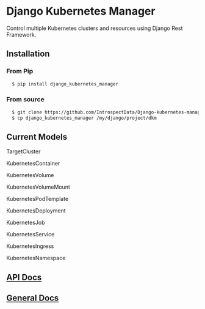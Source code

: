 # Django Kubernetes Manager

Control multiple Kubernetes clusters and resources using Django Rest Framework.

## Installation

### From Pip

```bash
  $ pip install django_kubernetes_manager
```

### From source
```bash
  $ git clone https://github.com/IntrospectData/Django-kubernetes-manager
  $ cp django_kubernetes_manager /my/django/project/dkm
```


## Current Models

TargetCluster

KubernetesContainer

KubernetesVolume

KubernetesVolumeMount

KubernetesPodTemplate

KubernetesDeployment

KubernetesJob

KubernetesService

KubernetesIngress

KubernetesNamespace

## [API Docs](https://github.com/IntrospectData/Django-kubernetes-manager/openapi.md)

## [General Docs](https://django-kubernetes-manager.readthedocs.io/en/latest/index.html)
